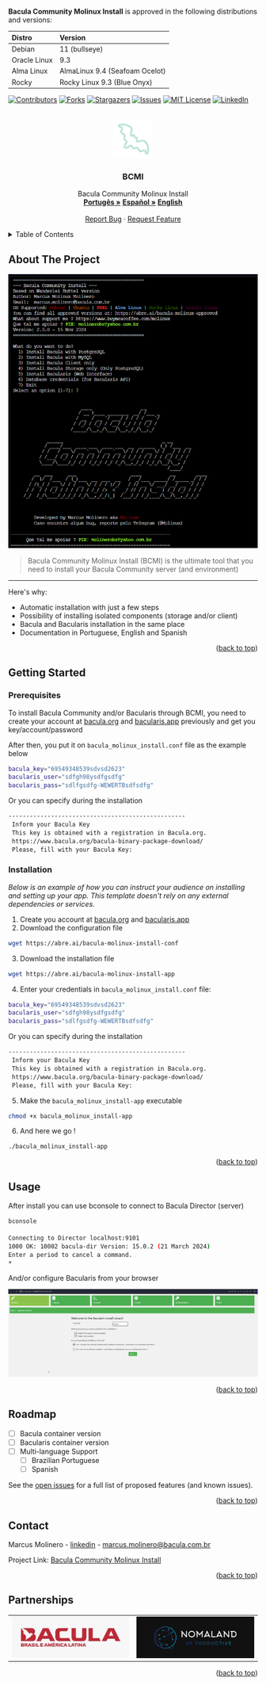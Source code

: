 **Bacula Community Molinux Install** is approved in the following distributions and versions:

| Distro       | Version                        |
|:-------------|:-------------------------------|
| Debian       | 11 (bullseye)                  |
| Oracle Linux | 9.3                            |
| Alma Linux   | AlmaLinux 9.4 (Seafoam Ocelot) |
| Rocky        | Rocky Linux 9.3 (Blue Onyx)    |

<!-- Improved compatibility of back to top link: See: https://github.com/othneildrew/Best-README-Template/pull/73 -->
<a id="readme-top"></a>
<!--
*** Thanks for checking out the Best-README-Template. If you have a suggestion
*** that would make this better, please fork the repo and create a pull request
*** or simply open an issue with the tag "enhancement".
*** Don't forget to give the project a star!
*** Thanks again! Now go create something AMAZING! :D
-->

<!-- PROJECT SHIELDS -->
<!--
*** I'm using markdown "reference style" links for readability.
*** Reference links are enclosed in brackets [ ] instead of parentheses ( ).
*** See the bottom of this document for the declaration of the reference variables
*** for contributors-url, forks-url, etc. This is an optional, concise syntax you may use.
*** https://www.markdownguide.org/basic-syntax/#reference-style-links
-->
[![Contributors][contributors-shield]][contributors-url]
[![Forks][forks-shield]][forks-url]
[![Stargazers][stars-shield]][stars-url]
[![Issues][issues-shield]][issues-url]
[![MIT License][license-shield]][license-url]
[![LinkedIn][linkedin-shield]][linkedin-url]

<!-- PROJECT LOGO -->
<br />
<div align="center">
  <a href="https://github.com/othneildrew/Best-README-Template">
    <img src="./assets/icons8-morcego-96.png" alt="Logo" width="80" height="80">
  </a>

  <h3 align="center">BCMI</h3>

  <p align="center">
    Bacula Community Molinux Install
    <br />
    <a href="https://github.com/molinux/bacula_molinux_install/blob/main/README-pt_BR.md"><strong>Portugês »</strong></a>
    <a href="https://github.com/molinux/bacula_molinux_install/blob/main/README-es.md"><strong>Español »</strong></a>
    <a href="https://github.com/molinux/bacula_molinux_install/blob/main/README-en.md"><strong>English</strong></a>
    <br />
    <br />
    <a href="https://github.com/molinux/bacula_molinux_install/issues/new?labels=bug&template=bug-report---.md">Report Bug</a>
    ·
    <a href="https://github.com/molinux/bacula_molinux_install/issues/new?labels=enhancement&template=feature-request---.md">Request Feature</a>
  </p>
</div>

<!-- TABLE OF CONTENTS -->
<details>
  <summary>Table of Contents</summary>
  <ol>
    <li>
      <a href="#about-the-project">About The Project</a>
      <ul>
        <li><a href="#built-with">Built With</a></li>
      </ul>
    </li>
    <li>
      <a href="#getting-started">Getting Started</a>
      <ul>
        <li><a href="#prerequisites">Prerequisites</a></li>
        <li><a href="#installation">Installation</a></li>
      </ul>
    </li>
    <li><a href="#usage">Usage</a></li>
    <li><a href="#roadmap">Roadmap</a></li>
    <li><a href="#contributing">Contributing</a></li>
    <li><a href="#license">License</a></li>
    <li><a href="#contact">Contact</a></li>
    <li><a href="#acknowledgments">Acknowledgments</a></li>
  </ol>
</details>

<!-- ABOUT THE PROJECT -->
## About The Project

[![BCMI Screen Shot][product-screenshot]](https://example.com)

> Bacula Community Molinux Install (BCMI) is the ultimate tool that you need to install your Bacula Community server (and environment)

---

Here's why:

* Automatic installation with just a few steps
* Possibility of installing isolated components (storage and/or client)
* Bacula and Bacularis installation in the same place
* Documentation in Portuguese, English and Spanish

<p align="right">(<a href="#readme-top">back to top</a>)</p>

<!-- GETTING STARTED -->
## Getting Started

### Prerequisites

To install Bacula Community and/or Bacularis through BCMI, you need to create your account at [bacula.org](https://www.bacula.org/bacula-binary-package-download/) and [bacularis.app](https://users.bacularis.com/user/login/) previously and get you key/account/password

After then, you put it on `bacula_molinux_install.conf` file as the example below

```bash
bacula_key="69549348539sdvsd2623"
bacularis_user="sdfgh98ysdfgsdfg"
bacularis_pass="sdlfgsdfg-WEWERTBsdfsdfg"
```

Or you can specify during the installation

```bash
--------------------------------------------------
 Inform your Bacula Key
 This key is obtained with a registration in Bacula.org.
 https://www.bacula.org/bacula-binary-package-download/
 Please, fill with your Bacula Key: 
```

### Installation

_Below is an example of how you can instruct your audience on installing and setting up your app. This template doesn't rely on any external dependencies or services._

1. Create you account at [bacula.org](https://www.bacula.org/bacula-binary-package-download/) and [bacularis.app](https://users.bacularis.com/user/login/)
2. Download the configuration file

```sh
wget https://abre.ai/bacula-molinux-install-conf
```

3. Download the installation file

```sh
wget https://abre.ai/bacula-molinux-install-app
```

4. Enter your credentials in `bacula_molinux_install.conf` file:

```bash
bacula_key="69549348539sdvsd2623"
bacularis_user="sdfgh98ysdfgsdfg"
bacularis_pass="sdlfgsdfg-WEWERTBsdfsdfg"
```

Or you can specify during the installation

```bash
--------------------------------------------------
 Inform your Bacula Key
 This key is obtained with a registration in Bacula.org.
 https://www.bacula.org/bacula-binary-package-download/
 Please, fill with your Bacula Key: 
```

5. Make the `bacula_molinux_install-app` executable

```bash
chmod +x bacula_molinux_install-app
```

6. And here we go !

```bash
./bacula_molinux_install-app
```

<p align="right">(<a href="#readme-top">back to top</a>)</p>

<!-- USAGE EXAMPLES -->
## Usage

After install you can use bconsole to connect to Bacula Director (server)

```bash
bconsole

Connecting to Director localhost:9101
1000 OK: 10002 bacula-dir Version: 15.0.2 (21 March 2024)
Enter a period to cancel a command.
*
```

And/or configure Bacularis from your browser

[![Bacularis API Screen Shot][bacularis-api-screenshot]](https://example.com)

<p align="right">(<a href="#readme-top">back to top</a>)</p>

<!-- ROADMAP -->
## Roadmap

* [ ] Bacula container version
* [ ] Bacularis container version
* [ ] Multi-language Support
  * [ ] Brazilian Portuguese
  * [ ] Spanish

See the [open issues](https://github.com/molinux/bacula_molinux_install/issues) for a full list of proposed features (and known issues).

<p align="right">(<a href="#readme-top">back to top</a>)</p>

<!-- CONTRIBUTING -->
<!-- ## Contributing

Contributions are what make the open source community such an amazing place to learn, inspire, and create. Any contributions you make are **greatly appreciated**.

If you have a suggestion that would make this better, please fork the repo and create a pull request. You can also simply open an issue with the tag "enhancement".
Don't forget to give the project a star! Thanks again!

1. Fork the Project
2. Create your Feature Branch (`git checkout -b feature/AmazingFeature`)
3. Commit your Changes (`git commit -m 'Add some AmazingFeature'`)
4. Push to the Branch (`git push origin feature/AmazingFeature`)
5. Open a Pull Request

<p align="right">(<a href="#readme-top">back to top</a>)</p> -->

<!-- LICENSE
## License

Distributed under the MIT License. See `LICENSE.txt` for more information.

<p align="right">(<a href="#readme-top">back to top</a>)</p> -->

<!-- CONTACT -->
## Contact

Marcus Molinero - [linkedin](https://linkedin.com/in/marcus-molinero) - <marcus.molinero@bacula.com.br>

Project Link: [Bacula Community Molinux Install](https://github.com/molinux/bacula_molinux_install)

<p align="right">(<a href="#readme-top">back to top</a>)</p>

## Partnerships
<!-- <center> -->
<table>
 <tr>
        <td><a href="https://www.bacula.lat"><img src="./assets/Logo-Bacula-Brasil.jpg"></a></td>
        <td><a href="https://www.nomaland.com.br"><img src="./assets/Logo-Nomaland-2.png"></a></td>
 <tr>
</table>
 <!-- </center> -->

<p align="right">(<a href="#readme-top">back to top</a>)</p>

<!-- ACKNOWLEDGMENTS -->
<!-- ## Acknowledgments

Use this space to list resources you find helpful and would like to give credit to. I've included a few of my favorites to kick things off!

* [Choose an Open Source License](https://choosealicense.com)
* [GitHub Emoji Cheat Sheet](https://www.webpagefx.com/tools/emoji-cheat-sheet)
* [Malven's Flexbox Cheatsheet](https://flexbox.malven.co/)
* [Malven's Grid Cheatsheet](https://grid.malven.co/)
* [Img Shields](https://shields.io)
* [GitHub Pages](https://pages.github.com)
* [Font Awesome](https://fontawesome.com)
* [React Icons](https://react-icons.github.io/react-icons/search)

<p align="right">(<a href="#readme-top">back to top</a>)</p> -->

<!-- MARKDOWN LINKS & IMAGES -->
<!-- https://www.markdownguide.org/basic-syntax/#reference-style-links -->
[contributors-shield]: https://img.shields.io/github/contributors/othneildrew/Best-README-Template.svg?style=for-the-badge
[contributors-url]: https://github.com/othneildrew/Best-README-Template/graphs/contributors
[forks-shield]: https://img.shields.io/github/forks/othneildrew/Best-README-Template.svg?style=for-the-badge
[forks-url]: https://github.com/othneildrew/Best-README-Template/network/members
[stars-shield]: https://img.shields.io/github/stars/othneildrew/Best-README-Template.svg?style=for-the-badge
[stars-url]: https://github.com/othneildrew/Best-README-Template/stargazers
[issues-shield]: https://img.shields.io/github/issues/othneildrew/Best-README-Template.svg?style=for-the-badge
[issues-url]: https://github.com/othneildrew/Best-README-Template/issues
[license-shield]: https://img.shields.io/github/license/othneildrew/Best-README-Template.svg?style=for-the-badge
[license-url]: https://github.com/othneildrew/Best-README-Template/blob/master/LICENSE.txt
[linkedin-shield]: https://img.shields.io/badge/-LinkedIn-black.svg?style=for-the-badge&logo=linkedin&colorB=555
[linkedin-url]: https://linkedin.com/in/marcus-molinero
[product-screenshot]: assets/bcmi-001.png
[bacularis-api-screenshot]: assets/bcmi-002.png
[Next.js]: https://img.shields.io/badge/next.js-000000?style=for-the-badge&logo=nextdotjs&logoColor=white
[Next-url]: https://nextjs.org/
[React.js]: https://img.shields.io/badge/React-20232A?style=for-the-badge&logo=react&logoColor=61DAFB
[React-url]: https://reactjs.org/
[Vue.js]: https://img.shields.io/badge/Vue.js-35495E?style=for-the-badge&logo=vuedotjs&logoColor=4FC08D
[Vue-url]: https://vuejs.org/
[Angular.io]: https://img.shields.io/badge/Angular-DD0031?style=for-the-badge&logo=angular&logoColor=white
[Angular-url]: https://angular.io/
[Svelte.dev]: https://img.shields.io/badge/Svelte-4A4A55?style=for-the-badge&logo=svelte&logoColor=FF3E00
[Svelte-url]: https://svelte.dev/
[Laravel.com]: https://img.shields.io/badge/Laravel-FF2D20?style=for-the-badge&logo=laravel&logoColor=white
[Laravel-url]: https://laravel.com
[Bootstrap.com]: https://img.shields.io/badge/Bootstrap-563D7C?style=for-the-badge&logo=bootstrap&logoColor=white
[Bootstrap-url]: https://getbootstrap.com
[JQuery.com]: https://img.shields.io/badge/jQuery-0769AD?style=for-the-badge&logo=jquery&logoColor=white
[JQuery-url]: https://jquery.com
[Bash-url]: https://cdn.rawgit.com/odb/official-bash-logo/master/assets/Logos/Identity/PNG/BASH_logo-transparent-bg-color.png

